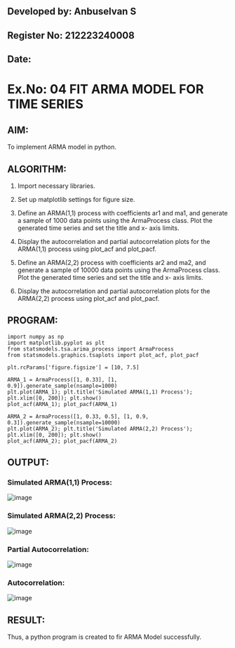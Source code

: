 ## Developed by: Anbuselvan S
## Register No: 212223240008
## Date:

# Ex.No: 04   FIT ARMA MODEL FOR TIME SERIES

## AIM:
To implement ARMA model in python.

## ALGORITHM:
1. Import necessary libraries.
   
2. Set up matplotlib settings for figure size.
   
3. Define an ARMA(1,1) process with coefficients ar1 and ma1, and generate a sample of 1000
data points using the ArmaProcess class. Plot the generated time series and set the title and x-
axis limits.

4. Display the autocorrelation and partial autocorrelation plots for the ARMA(1,1) process using
plot_acf and plot_pacf.

5. Define an ARMA(2,2) process with coefficients ar2 and ma2, and generate a sample of 10000
data points using the ArmaProcess class. Plot the generated time series and set the title and x-
axis limits.

6. Display the autocorrelation and partial autocorrelation plots for the ARMA(2,2) process using
plot_acf and plot_pacf.

## PROGRAM:
```
import numpy as np
import matplotlib.pyplot as plt
from statsmodels.tsa.arima_process import ArmaProcess
from statsmodels.graphics.tsaplots import plot_acf, plot_pacf

plt.rcParams['figure.figsize'] = [10, 7.5]

ARMA_1 = ArmaProcess([1, 0.33], [1, 0.9]).generate_sample(nsample=1000)
plt.plot(ARMA_1); plt.title('Simulated ARMA(1,1) Process'); plt.xlim([0, 200]); plt.show()
plot_acf(ARMA_1); plot_pacf(ARMA_1)

ARMA_2 = ArmaProcess([1, 0.33, 0.5], [1, 0.9, 0.3]).generate_sample(nsample=10000)
plt.plot(ARMA_2); plt.title('Simulated ARMA(2,2) Process'); plt.xlim([0, 200]); plt.show()
plot_acf(ARMA_2); plot_pacf(ARMA_2)

```

## OUTPUT:

### Simulated ARMA(1,1) Process:
![image](https://github.com/user-attachments/assets/f4f936e5-3021-4269-a262-6f77d1f379c7)

### Simulated ARMA(2,2) Process:
![image](https://github.com/user-attachments/assets/21b6bad4-bdd8-4d2e-83ce-307bf90d5233)

### Partial Autocorrelation:
![image](https://github.com/user-attachments/assets/454df7a2-0b08-4e74-bd96-e2e1fee72a2a)

### Autocorrelation:
![image](https://github.com/user-attachments/assets/6d57e8eb-397d-42eb-a359-957a22ac1b88)

## RESULT:
Thus, a python program is created to fir ARMA Model successfully.

